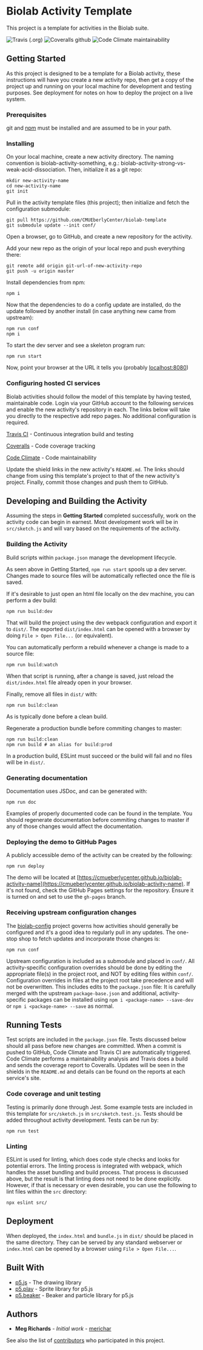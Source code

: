 # Biolab Activity Template

This project is a template for activities in the Biolab suite.

![Travis (.org)](https://img.shields.io/travis/CMUEberlyCenter/biolab-template.svg)
![Coveralls github](https://img.shields.io/coveralls/github/CMUEberlyCenter/biolab-template.svg)
![Code Climate maintainability](https://img.shields.io/codeclimate/maintainability/CMUEberlyCenter/biolab-template.svg)

## Getting Started

As this project is designed to be a template for a Biolab activity,
these instructions will have you create a new activity repo, then get
a copy of the project up and running on your local machine for
development and testing purposes. See deployment for notes on how to
deploy the project on a live system.

### Prerequisites

git and [npm](https://www.npmjs.com/) must be installed and are
assumed to be in your path.

### Installing

On your local machine, create a new activity directory. The naming
convention is biolab-activity-something, e.g.:
biolab-activity-strong-vs-weak-acid-dissociation. Then, initialize it
as a git repo:

``` 
mkdir new-activity-name
cd new-activity-name
git init
```

Pull in the activity template files (this project); then initialize
and fetch the configuration submodule:

```
git pull https://github.com/CMUEberlyCenter/biolab-template
git submodule update --init conf/
```

Open a browser, go to GitHub, and create a new repository for the activity.

Add your new repo as the origin of your local repo and push everything there:

```
git remote add origin git-url-of-new-activity-repo
git push -u origin master
```

Install dependencies from npm:

```
npm i
```

Now that the dependencies to do a config update are installed, do the
update followed by another install (in case anything new came from
upstream):

```
npm run conf
npm i
```

To start the dev server and see a skeleton program run:

```
npm run start
```

Now, point your browser at the URL it tells you (probably [localhost:8080](http://localhost:8080))

### Configuring hosted CI services

Biolab activities should follow the model of this template by having tested, maintainable code. Login via your GitHub account to the following services and enable the new activity's repository in each. The links below will take you directly to the respective add repo pages. No additional configuration is required.

[Travis CI](https://travis-ci.org/account/repositories) - Continuous integration build and testing

[Coveralls](https://coveralls.io/repos/new) - Code coverage tracking

[Code Climate](https://codeclimate.com/github/repos/new) - Code maintainability

Update the shield links in the new activity's `README.md`. The links
should change from using this template's project to that of the new
activity's project. Finally, commit those changes and push them to
GitHub.

## Developing and Building the Activity

Assuming the steps in **Getting Started** completed successfully, work
on the activity code can begin in earnest. Most development work will
be in `src/sketch.js` and will vary based on the requirements of the
activity.

### Building the Activity

Build scripts within `package.json` manage the development lifecycle.

As seen above in Getting Started, `npm run start` spools up a dev
server. Changes made to source files will be automatically reflected
once the file is saved.

If it's desirable to just open an html file locally on the dev
machine, you can perform a dev build:

```
npm run build:dev
```

That will build the project using the dev webpack configuration and
export it to `dist/`. The exported `dist/index.html` can be opened
with a browser by doing `File > Open File...` (or equivalent).

You can automatically perform a rebuild whenever a change is made to a
source file:

```
npm run build:watch
```

When that script is running, after a change is saved, just reload the
`dist/index.html` file already open in your browser.

Finally, remove all files in `dist/` with:

```
npm run build:clean
```

As is typically done before a clean build.

Regenerate a production bundle before commiting changes to master:

```
npm run build:clean
npm run build # an alias for build:prod
```

In a production build, ESLint must succeed or the build will fail and
no files will be in `dist/`.

### Generating documentation

Documentation uses JSDoc, and can be generated with:

```
npm run doc
```

Examples of properly documented code can be found in the template. You
should regenerate documentation before commiting changes to master if
any of those changes would affect the documentation.

### Deploying the demo to GitHub Pages

A publicly accessible demo of the activity can be created by the following:

```
npm run deploy
```

The demo will be located at
[https://cmueberlycenter.github.io/biolab-activity-name](https://cmueberlycenter.github.io/biolab-activity-name). If
it's not found, check the GitHub Pages settings for the
repository. Ensure it is turned on and set to use the `gh-pages`
branch.

### Receiving upstream configuration changes

The [biolab-config](https://github.com/CMUEberlyCenter/biolab-config)
project governs how activities should generally be configured and it's
a good idea to regularly pull in any updates. The one-stop shop to
fetch updates and incorporate those changes is:

```
npm run conf
```

Upstream configuration is included as a submodule and placed in
`conf/`. All activity-specific configuration overrides should be done
by editing the appropriate file(s) in the project root, and NOT by
editing files within `conf/`. Configuration overrides in files at the
project root take precedence and will not be overwritten. This
includes edits to the `package.json` file: It is carefully merged with
the upstream `package-base.json` and additional, activity-specific
packages can be installed using `npm i <package-name> --save-dev` or
`npm i <package-name> --save` as normal.

## Running Tests

Test scripts are included in the `package.json` file. Tests discussed
below should all pass before new changes are committed. When a commit
is pushed to GitHub, Code Climate and Travis CI are automatically
triggered. Code Climate performs a maintainability analysis and Travis
does a build and sends the coverage report to Coveralls. Updates will
be seen in the shields in the `README.md` and details can be found on
the reports at each service's site.

### Code coverage and unit testing

Testing is primarily done through Jest. Some example tests are
included in this template for `src/sketch.js` in
`src/sketch.test.js`. Tests should be added throughout activity
development. Tests can be run by:

```
npm run test
```

### Linting

ESLint is used for linting, which does code style checks and looks for
potential errors. The linting process is integrated with webpack,
which handles the asset bundling and build process. That process is
discussed above, but the result is that linting does not need to be
done explicitly. However, if that is necessary or even desirable, you
can use the following to lint files within the `src` directory:

```
npx eslint src/
```

## Deployment

When deployed, the `index.html` and `bundle.js` in `dist/` should be
placed in the same directory. They can be served by any standard
webserver or `index.html` can be opened by a browser using `File >
Open File...`.

## Built With

* [p5.js](https://p5js.org/) - The drawing library
* [p5.play](http://molleindustria.github.io/p5.play/) - Sprite library for p5.js
* [p5.beaker](http://cmueberlycenter.github.io/p5.beaker/) - Beaker and particle library for p5.js

## Authors

* **Meg Richards** - *Initial work* - [merichar](https://github.com/merichar)

See also the list of [contributors](https://github.com/CMUEberlyCenter/biolab-template/contributors) who participated in this project.
